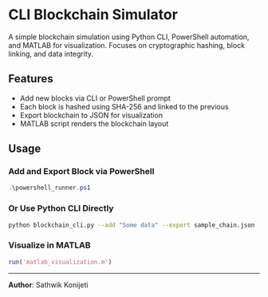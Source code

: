 
# CLI Blockchain Simulator

A simple blockchain simulation using Python CLI, PowerShell automation, and MATLAB for visualization. Focuses on cryptographic hashing, block linking, and data integrity.

## Features
- Add new blocks via CLI or PowerShell prompt
- Each block is hashed using SHA-256 and linked to the previous
- Export blockchain to JSON for visualization
- MATLAB script renders the blockchain layout

## Usage

### Add and Export Block via PowerShell
```powershell
.\powershell_runner.ps1
```

### Or Use Python CLI Directly
```bash
python blockchain_cli.py --add "Some data" --export sample_chain.json
```

### Visualize in MATLAB
```matlab
run('matlab_visualization.m')
```

---
**Author**: Sathwik Konijeti

